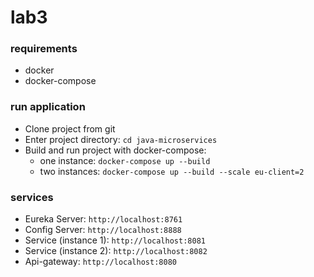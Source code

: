 # lab3

### requirements
- docker
- docker-compose

### run application
- Clone project from git
- Enter project directory: `cd java-microservices`
- Build and run project with docker-compose:
  - one instance: `docker-compose up --build`
  - two instances: `docker-compose up --build --scale eu-client=2`

### services
- Eureka Server: `http://localhost:8761`  
- Config Server: `http://localhost:8888`  
- Service (instance 1): `http://localhost:8081`  
- Service (instance 2): `http://localhost:8082`  
- Api-gateway: `http://localhost:8080`  
